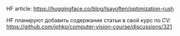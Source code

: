 HF article: https://huggingface.co/blog/Isayoften/optimization-rush

HF планируют добавить содержание статьи в свой курс по CV: https://github.com/johko/computer-vision-course/discussions/321
